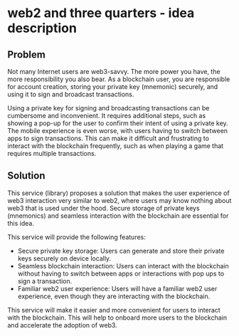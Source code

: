 # web2 and three quarters - idea description

## Problem
Not many Internet users are web3-savvy. The more power you have, the more responsibility you also bear. As a blockchain user, you are responsible for account creation, storing your private key (mnemonic) securely, and using it to sign and broadcast transactions.

Using a private key for signing and broadcasting transactions can be cumbersome and inconvenient. It requires additional steps, such as showing a pop-up for the user to confirm their intent of using a private key. The mobile experience is even worse, with users having to switch between apps to sign transactions. This can make it difficult and frustrating to interact with the blockchain frequently, such as when playing a game that requires multiple transactions.

## Solution
This service (library) proposes a solution that makes the user experience of web3 interaction very similar to web2, where users may know nothing about web3 that is used under the hood. Secure storage of private keys (mnemonics) and seamless interaction with the blockchain are essential for this idea.

This service will provide the following features:
* Secure private key storage: Users can generate and store their private keys securely on device locally.
* Seamless blockchain interaction: Users can interact with the blockchain without having to switch between apps or interactions with pop ups to sign a transaction.
* Familiar web2 user experience: Users will have a familiar web2 user experience, even though they are interacting with the blockchain.

This service will make it easier and more convenient for users to interact with the blockchain. This will help to onboard more users to the blockchain and accelerate the adoption of web3.
